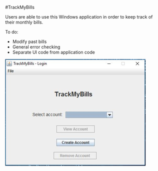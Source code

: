 #TrackMyBills

Users are able to use this Windows application in order to keep track of their monthly bills.

To do:
- Modify past bills
- General error checking
- Separate UI code from application code

![Login Page](TrackMyBills/src/images/LoginPage.JPG?raw=true "Account Login Page")
